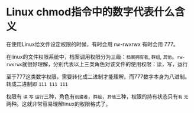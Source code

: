 # Linux chmod指令中的数字代表什么含义
在使用Linux给文件设定权限的时候，有时会用 rw-rwxrwx 有时会用 777。

在linux的文件权限系统中，档案调用权限分为三级：`档案拥有者`, `群组`, `其他`。`rw-rwxrwx`就很好理解，分别代表以上三类角色对该文件的使用权限：读，写，运行

至于777这类数字权限，需要转化成二进制才能理解。而777数字本身为八进制。转成二进制即 `111 111 111`

权限有 `读` `写` `运行`三种，角色有`创建者`，`群组`，`其他`三种，权限的持有状态只有`有` `无` 两种。这就非常容易理解linux的权限格式了。